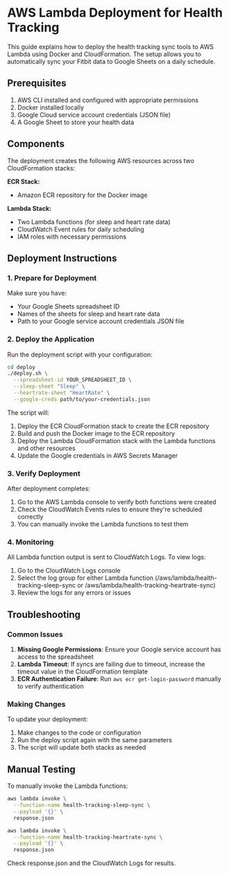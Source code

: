 # AWS Lambda Deployment for Health Tracking

This guide explains how to deploy the health tracking sync tools to AWS Lambda using Docker and CloudFormation. The setup allows you to automatically sync your Fitbit data to Google Sheets on a daily schedule.

## Prerequisites

1. AWS CLI installed and configured with appropriate permissions
2. Docker installed locally
3. Google Cloud service account credentials (JSON file)
4. A Google Sheet to store your health data

## Components

The deployment creates the following AWS resources across two CloudFormation stacks:

**ECR Stack:**
- Amazon ECR repository for the Docker image

**Lambda Stack:**
- Two Lambda functions (for sleep and heart rate data)
- CloudWatch Event rules for daily scheduling
- IAM roles with necessary permissions

## Deployment Instructions

### 1. Prepare for Deployment

Make sure you have:
- Your Google Sheets spreadsheet ID
- Names of the sheets for sleep and heart rate data
- Path to your Google service account credentials JSON file

### 2. Deploy the Application

Run the deployment script with your configuration:

```bash
cd deploy
./deploy.sh \
  --spreadsheet-id YOUR_SPREADSHEET_ID \
  --sleep-sheet "Sleep" \
  --heartrate-sheet "HeartRate" \
  --google-creds path/to/your-credentials.json
```

The script will:
1. Deploy the ECR CloudFormation stack to create the ECR repository
2. Build and push the Docker image to the ECR repository
3. Deploy the Lambda CloudFormation stack with the Lambda functions and other resources
4. Update the Google credentials in AWS Secrets Manager

### 3. Verify Deployment

After deployment completes:

1. Go to the AWS Lambda console to verify both functions were created
2. Check the CloudWatch Events rules to ensure they're scheduled correctly
3. You can manually invoke the Lambda functions to test them

### 4. Monitoring

All Lambda function output is sent to CloudWatch Logs. To view logs:

1. Go to the CloudWatch Logs console
2. Select the log group for either Lambda function (/aws/lambda/health-tracking-sleep-sync or /aws/lambda/health-tracking-heartrate-sync)
3. Review the logs for any errors or issues

## Troubleshooting

### Common Issues

1. **Missing Google Permissions**: Ensure your Google service account has access to the spreadsheet
2. **Lambda Timeout**: If syncs are failing due to timeout, increase the timeout value in the CloudFormation template
3. **ECR Authentication Failure**: Run `aws ecr get-login-password` manually to verify authentication

### Making Changes

To update your deployment:

1. Make changes to the code or configuration
2. Run the deploy script again with the same parameters
3. The script will update both stacks as needed

## Manual Testing

To manually invoke the Lambda functions:

```bash
aws lambda invoke \
  --function-name health-tracking-sleep-sync \
  --payload '{}' \
  response.json

aws lambda invoke \
  --function-name health-tracking-heartrate-sync \
  --payload '{}' \
  response.json
```

Check response.json and the CloudWatch Logs for results.